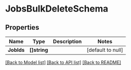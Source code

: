 # JobsBulkDeleteSchema

## Properties
Name | Type | Description | Notes
------------ | ------------- | ------------- | -------------
**JobIds** | **[]string** |  | [default to null]

[[Back to Model list]](../README.md#documentation-for-models) [[Back to API list]](../README.md#documentation-for-api-endpoints) [[Back to README]](../README.md)


